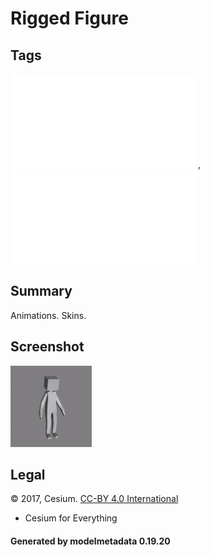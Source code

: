 # Rigged Figure

## Tags

![core](../../Models-core.md), ![testing](../../Models-testing.md)

## Summary

Animations. Skins.

## Screenshot

![screenshot](screenshot/screenshot.gif)

## Legal

&copy; 2017, Cesium. [CC-BY 4.0 International](https://creativecommons.org/licenses/by/4.0/legalcode)

 - Cesium for Everything

#### Generated by modelmetadata 0.19.20
